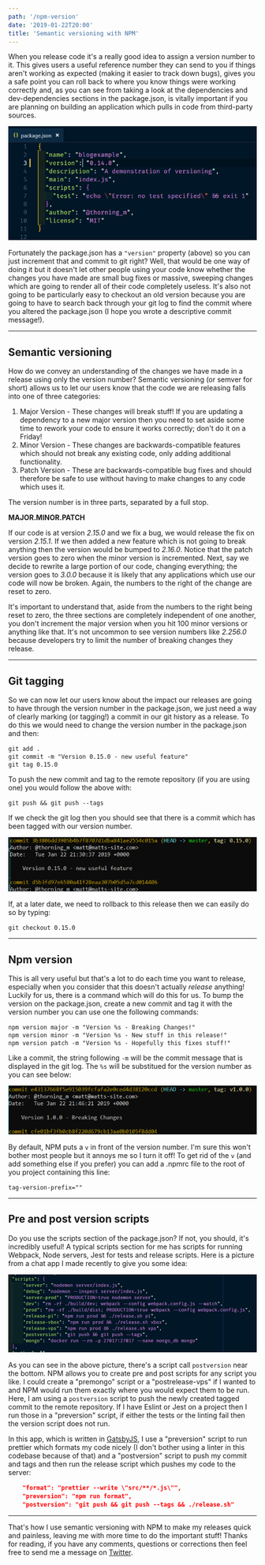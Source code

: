 ```yaml
---
path: '/npm-version'
date: '2019-01-22T20:00'
title: 'Semantic versioning with NPM'
---
```


When you release code it's a really good idea to assign a version number to it. This gives users a useful reference number they can send to you if things aren't working as expected (making it easier to track down bugs), gives you a safe point you can roll back to where you know things were working correctly and, as you can see from taking a look at the dependencies and dev-dependencies sections in the package.json, is vitally important if you are planning on building an application which pulls in code from third-party sources.

![package.json screenshot](../images/20190122/pjson.png)

Fortunately the package.json has a `"version"` property (above) so you can just increment that and commit to git right? Well, that would be one way of doing it but it doesn't let other people using your code know whether the changes you have made are small bug fixes or massive, sweeping changes which are going to render all of their code completely useless. It's also not going to be particularly easy to checkout an old version because you are going to have to search back through your git log to find the commit where you altered the package.json (I hope you wrote a descriptive commit message!).

---

## Semantic versioning

How do we convey an understanding of the changes we have made in a release using only the version number? Semantic versioning (or semver for short) allows us to let our users know that the code we are releasing falls into one of three categories:

1. Major Version - These changes will break stuff! If you are updating a dependency to a new major version then you need to set aside some time to rework your code to ensure it works correctly; don't do it on a Friday!
2. Minor Version - These changes are backwards-compatible features which should not break any existing code, only adding additional functionality.
3. Patch Version - These are backwards-compatible bug fixes and should therefore be safe to use without having to make changes to any code which uses it.

The version number is in three parts, separated by a full stop.

**MAJOR.MINOR.PATCH**

If our code is at version _2.15.0_ and we fix a bug, we would release the fix on version _2.15.1_. If we then added a new feature which is not going to break anything then the version would be bumped to _2.16.0_. Notice that the patch version goes to zero when the minor version is incremented. Next, say we decide to rewrite a large portion of our code, changing everything; the version goes to _3.0.0_ because it is likely that any applications which use our code will now be broken. Again, the numbers to the right of the change are reset to zero.

It's important to understand that, aside from the numbers to the right being reset to zero, the three sections are completely independent of one another, you don't increment the major version when you hit 100 minor versions or anything like that. It's not uncommon to see version numbers like _2.256.0_ because developers try to limit the number of breaking changes they release.

---

## Git tagging

So we can now let our users know about the impact our releases are going to have through the version number in the package.json, we just need a way of clearly marking (or tagging!) a commit in our git history as a release. To do this we would need to change the version number in the package.json and then:

```
git add .
git commit -m "Version 0.15.0 - new useful feature"
git tag 0.15.0
```

To push the new commit and tag to the remote repository (if you are using one) you would follow the above with:

```
git push && git push --tags
```

If we check the git log then you should see that there is a commit which has been tagged with our version number.

![git log screenshot](../images/20190122/gitlog.png)

If, at a later date, we need to rollback to this release then we can easily do so by typing:

```
git checkout 0.15.0
```

---

## Npm version

This is all very useful but that's a lot to do each time you want to release, especially when you consider that this doesn't actually _release_ anything! Luckily for us, there is a command which will do this for us. To bump the version on the package.json, create a new commit and tag it with the version number you can use one the following commands:

```
npm version major -m "Version %s - Breaking Changes!"
npm version minor -m "Version %s - New stuff in this release!"
npm version patch -m "Version %s - Hopefully this fixes stuff!"
```

Like a commit, the string following `-m` will be the commit message that is displayed in the git log. The `%s` will be substitued for the version number as you can see below:

![git log screenshot](../images/20190122/gitlog_2.png)

By default, NPM puts a `v` in front of the version number. I'm sure this won't bother most people but it annoys me so I turn it off! To get rid of the `v` (and add something else if you prefer) you can add a .npmrc file to the root of you project containing this line:

```
tag-version-prefix=""
```

---

## Pre and post version scripts

Do you use the scripts section of the package.json? If not, you should, it's incredibly useful! A typical scripts section for me has scripts for running Webpack, Node servers, Jest for tests and release scripts. Here is a picture from a chat app I made recently to give you some idea:

![package.json screenshot](../images/20190122/pjson_2.png)

As you can see in the above picture, there's a script call `postversion` near the bottom. NPM allows you to create pre and post scripts for any script you like. I could create a "premongo" script or a "postrelease-vps" if I wanted to and NPM would run them exactly where you would expect them to be run. Here, I am using a `postversion` script to push the newly created tagged commit to the remote repository. If I have Eslint or Jest on a project then I run those in a "preversion" script, if either the tests or the linting fail then the version script does not run.

In this app, which is written in [GatsbyJS](https://www.gatsbyjs.org/ "Gatsby's Homepage"), I use a "preversion" script to run prettier which formats my code nicely (I don't bother using a linter in this codebase because of that) and a "postversion" script to push my commit and tags and then run the release script which pushes my code to the server:

```json
    "format": "prettier --write \"src/**/*.js\"",
    "preversion": "npm run format",
    "postversion": "git push && git push --tags && ./release.sh"
```

---

That's how I use semantic versioning with NPM to make my releases quick and painless, leaving me with more time to do the important stuff! Thanks for reading, if you have any comments, questions or corrections then feel free to send me a message on [Twitter](https://twitter.com/thorning_m).
